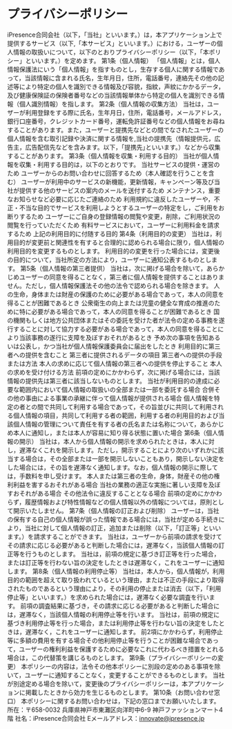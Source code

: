 # プライバシーポリシー
iPresence合同会社（以下，「当社」といいます。）は，本アプリケーション上で提供するサービス（以下,「本サービス」といいます。）における，ユーザーの個人情報の取扱いについて，以下のとおりプライバシーポリシー（以下，「本ポリシー」といいます。）を定めます。
第1条（個人情報）
「個人情報」とは，個人情報保護法にいう「個人情報」を指すものとし，生存する個人に関する情報であって，当該情報に含まれる氏名，生年月日，住所，電話番号，連絡先その他の記述等により特定の個人を識別できる情報及び容貌，指紋，声紋にかかるデータ，及び健康保険証の保険者番号などの当該情報単体から特定の個人を識別できる情報（個人識別情報）を指します。
第2条（個人情報の収集方法）
当社は，ユーザーが利用登録をする際に氏名，生年月日，住所，電話番号，メールアドレス，銀行口座番号，クレジットカード番号，運転免許証番号などの個人情報をお尋ねすることがあります。また，ユーザーと提携先などとの間でなされたユーザーの個人情報を含む取引記録や決済に関する情報を,当社の提携先（情報提供元，広告主，広告配信先などを含みます。以下，｢提携先｣といいます。）などから収集することがあります。
第3条（個人情報を収集・利用する目的）
当社が個人情報を収集・利用する目的は，以下のとおりです。
当社サービスの提供・運営のため
ユーザーからのお問い合わせに回答するため（本人確認を行うことを含む）
ユーザーが利用中のサービスの新機能，更新情報，キャンペーン等及び当社が提供する他のサービスの案内のメールを送付するため
メンテナンス，重要なお知らせなど必要に応じたご連絡のため
利用規約に違反したユーザーや，不正・不当な目的でサービスを利用しようとするユーザーの特定をし，ご利用をお断りするため
ユーザーにご自身の登録情報の閲覧や変更，削除，ご利用状況の閲覧を行っていただくため
有料サービスにおいて，ユーザーに利用料金を請求するため
上記の利用目的に付随する目的
第4条（利用目的の変更）
当社は，利用目的が変更前と関連性を有すると合理的に認められる場合に限り，個人情報の利用目的を変更するものとします。
利用目的の変更を行った場合には，変更後の目的について，当社所定の方法により，ユーザーに通知公表するものとします。
第5条（個人情報の第三者提供）
当社は，次に掲げる場合を除いて，あらかじめユーザーの同意を得ることなく，第三者に個人情報を提供することはありません。ただし，個人情報保護法その他の法令で認められる場合を除きます。
人の生命，身体または財産の保護のために必要がある場合であって，本人の同意を得ることが困難であるとき
公衆衛生の向上または児童の健全な育成の推進のために特に必要がある場合であって，本人の同意を得ることが困難であるとき
国の機関もしくは地方公共団体またはその委託を受けた者が法令の定める事務を遂行することに対して協力する必要がある場合であって，本人の同意を得ることにより当該事務の遂行に支障を及ぼすおそれがあるとき
予め次の事項を告知あるいは公表し，かつ当社が個人情報保護委員会に届出をしたとき
利用目的に第三者への提供を含むこと
第三者に提供されるデータの項目
第三者への提供の手段または方法
本人の求めに応じて個人情報の第三者への提供を停止すること
本人の求めを受け付ける方法
前項の定めにかかわらず，次に掲げる場合には，当該情報の提供先は第三者に該当しないものとします。
当社が利用目的の達成に必要な範囲内において個人情報の取扱いの全部または一部を委託する場合
合併その他の事由による事業の承継に伴って個人情報が提供される場合
個人情報を特定の者との間で共同して利用する場合であって，その旨並びに共同して利用される個人情報の項目，共同して利用する者の範囲，利用する者の利用目的および当該個人情報の管理について責任を有する者の氏名または名称について，あらかじめ本人に通知し，または本人が容易に知り得る状態に置いた場合
第6条（個人情報の開示）
当社は，本人から個人情報の開示を求められたときは，本人に対し，遅滞なくこれを開示します。ただし，開示することにより次のいずれかに該当する場合は，その全部または一部を開示しないこともあり，開示しない決定をした場合には，その旨を遅滞なく通知します。なお，個人情報の開示に際しては，手数料を申し受けます。
本人または第三者の生命，身体，財産その他の権利利益を害するおそれがある場合
当社の業務の適正な実施に著しい支障を及ぼすおそれがある場合
その他法令に違反することとなる場合
前項の定めにかかわらず，履歴情報および特性情報などの個人情報以外の情報については，原則として開示いたしません。
第7条（個人情報の訂正および削除）
ユーザーは，当社の保有する自己の個人情報が誤った情報である場合には，当社が定める手続きにより，当社に対して個人情報の訂正，追加または削除（以下，「訂正等」といいます。）を請求することができます。
当社は，ユーザーから前項の請求を受けてその請求に応じる必要があると判断した場合には，遅滞なく，当該個人情報の訂正等を行うものとします。
当社は，前項の規定に基づき訂正等を行った場合，または訂正等を行わない旨の決定をしたときは遅滞なく，これをユーザーに通知します。
第8条（個人情報の利用停止等）
当社は，本人から，個人情報が，利用目的の範囲を超えて取り扱われているという理由，または不正の手段により取得されたものであるという理由により，その利用の停止または消去（以下，「利用停止等」といいます。）を求められた場合には，遅滞なく必要な調査を行います。
前項の調査結果に基づき，その請求に応じる必要があると判断した場合には，遅滞なく，当該個人情報の利用停止等を行います。
当社は，前項の規定に基づき利用停止等を行った場合，または利用停止等を行わない旨の決定をしたときは，遅滞なく，これをユーザーに通知します。
前2項にかかわらず，利用停止等に多額の費用を有する場合その他利用停止等を行うことが困難な場合であって，ユーザーの権利利益を保護するために必要なこれに代わるべき措置をとれる場合は，この代替策を講じるものとします。
第9条（プライバシーポリシーの変更）
本ポリシーの内容は，法令その他本ポリシーに別段の定めのある事項を除いて，ユーザーに通知することなく，変更することができるものとします。
当社が別途定める場合を除いて，変更後のプライバシーポリシーは，本アプリケーションに掲載したときから効力を生じるものとします。
第10条（お問い合わせ窓口）
本ポリシーに関するお問い合わせは，下記の窓口までお願いいたします。
所在：〒658-0032
 兵庫県神戸市東灘区向洋町中6-9 神戸ファッションマート4階
社名：iPresence合同会社
Eメールアドレス：innovate@ipresence.jp
